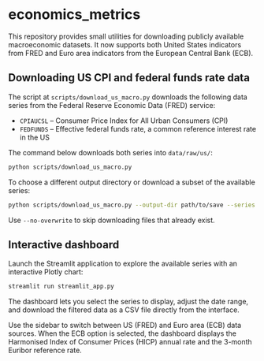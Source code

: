 # economics_metrics

This repository provides small utilities for downloading publicly available
macroeconomic datasets. It now supports both United States indicators from
FRED and Euro area indicators from the European Central Bank (ECB).

## Downloading US CPI and federal funds rate data

The script at `scripts/download_us_macro.py` downloads the following data series
from the Federal Reserve Economic Data (FRED) service:

- `CPIAUCSL` – Consumer Price Index for All Urban Consumers (CPI)
- `FEDFUNDS` – Effective federal funds rate, a common reference interest rate in
  the US

The command below downloads both series into `data/raw/us/`:

```bash
python scripts/download_us_macro.py
```

To choose a different output directory or download a subset of the available
series:

```bash
python scripts/download_us_macro.py --output-dir path/to/save --series cpi
```

Use `--no-overwrite` to skip downloading files that already exist.

## Interactive dashboard

Launch the Streamlit application to explore the available series with an
interactive Plotly chart:

```bash
streamlit run streamlit_app.py
```

The dashboard lets you select the series to display, adjust the date range, and
download the filtered data as a CSV file directly from the interface.

Use the sidebar to switch between US (FRED) and Euro area (ECB) data sources.
When the ECB option is selected, the dashboard displays the Harmonised Index of
Consumer Prices (HICP) annual rate and the 3-month Euribor reference rate.
